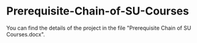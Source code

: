 # Prerequisite-Chain-of-SU-Courses

You can find the details of the project in the file "Prerequisite Chain of SU Courses.docx".
